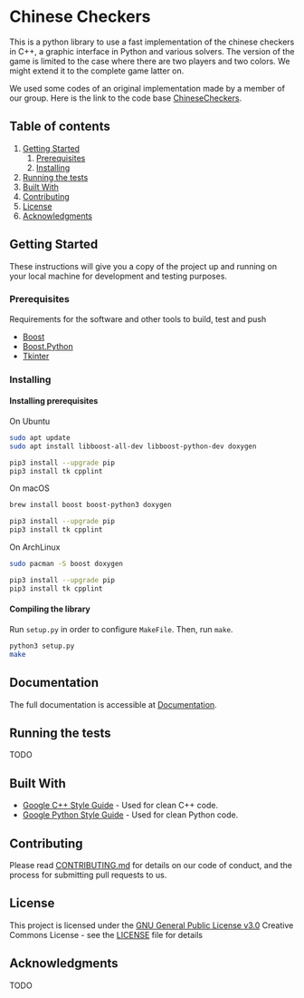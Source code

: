 # Chinese Checkers

This is a python library to use a fast implementation of the chinese checkers in C++, a graphic interface in Python and various solvers. The version of the game is limited to the case where there are two players and two colors. We might extend it to the complete game latter on.

We used some codes of an original implementation made by a member of our group. Here is the link to the code base [ChineseCheckers](https://github.com/Cyvernes/Chinese-Checkers).


## Table of contents 
1. [Getting Started](#getting-started)
    1. [Prerequisites](#prerequisites)
    2. [Installing](#installing)
2. [Running the tests](#running-the-tests)
3. [Built With](#built-with)
4. [Contributing](#contributing)
5. [License](#license)
6. [Acknowledgments](#acknowledgments)

## Getting Started 

These instructions will give you a copy of the project up and running on
your local machine for development and testing purposes.

### Prerequisites

Requirements for the software and other tools to build, test and push 
- [Boost](https://www.boost.org/)
- [Boost.Python](https://www.boost.org/doc/libs/1_72_0/libs/python/doc/html/index.html)
- [Tkinter](https://docs.python.org/3/library/tkinter.html)


### Installing

#### Installing prerequisites

On Ubuntu

```sh
sudo apt update
sudo apt install libboost-all-dev libboost-python-dev doxygen

pip3 install --upgrade pip
pip3 install tk cpplint
```

On macOS
```sh
brew install boost boost-python3 doxygen

pip3 install --upgrade pip
pip3 install tk cpplint
```

On ArchLinux
```sh
sudo pacman -S boost doxygen

pip3 install --upgrade pip
pip3 install tk cpplint
```

#### Compiling the library

Run `setup.py` in order to configure `MakeFile`. Then, run `make`.
```sh
python3 setup.py
make
```

## Documentation

The full documentation is accessible at [Documentation](https://alexicanesse.github.io/ChineseCheckers/index.html).

## Running the tests

TODO


## Built With

  - [Google C++ Style Guide](https://www.contributor-covenant.org/) - Used
    for clean C++ code.
  - [Google Python Style Guide](https://google.github.io/styleguide/pyguide.html) - Used for clean Python code.

## Contributing

Please read [CONTRIBUTING.md](CONTRIBUTING.md) for details on our code
of conduct, and the process for submitting pull requests to us.

## License

This project is licensed under the [GNU General Public License v3.0](LICENSE)
Creative Commons License - see the [LICENSE](LICENSE) file for
details

## Acknowledgments

TODO
